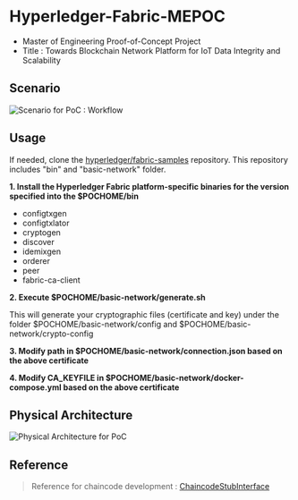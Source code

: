 # Hyperledger-Fabric-MEPOC

- Master of Engineering Proof-of-Concept Project  
- Title : Towards Blockchain Network Platform for IoT Data Integrity and Scalability  

## Scenario

![Scenario for PoC : Workflow](https://github.com/usnmas/hyperledger-fabric-mepoc/blob/master/Fig_Tx_Concept.png)

## Usage

If needed, clone the [hyperledger/fabric-samples](https://github.com/hyperledger/fabric-samples) repository. This repository includes "bin" and "basic-network" folder. 

**1. Install the Hyperledger Fabric platform-specific binaries for the version specified into the $POCHOME/bin**
- configtxgen
- configtxlator
- cryptogen
- discover
- idemixgen
- orderer
- peer
- fabric-ca-client

**2. Execute $POCHOME/basic-network/generate.sh**

This will generate your cryptographic files (certificate and key) under the folder $POCHOME/basic-network/config and $POCHOME/basic-network/crypto-config

**3. Modify path in $POCHOME/basic-network/connection.json based on the above certificate**

**4. Modify CA_KEYFILE in $POCHOME/basic-network/docker-compose.yml based on the above certificate**

## Physical Architecture

![Physical Architecture for PoC](https://github.com/usnmas/hyperledger-fabric-mepoc/blob/master/Fig_PoC_Arch2.png)

## Reference 
> Reference for chaincode development : [ChaincodeStubInterface](https://godoc.org/github.com/hyperledger/fabric-chaincode-go/shim#ChaincodeStubInterface)

